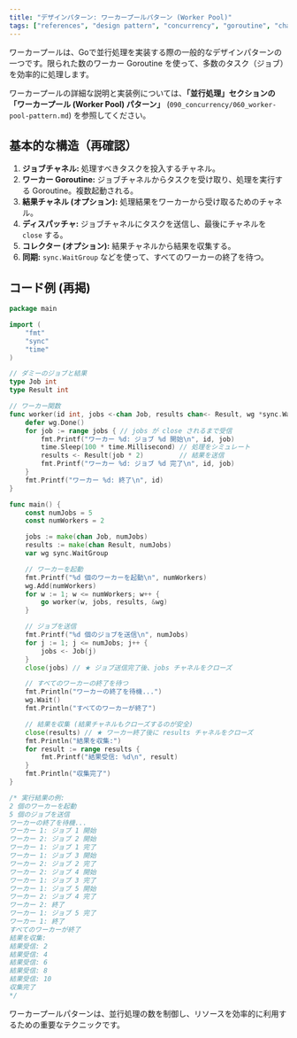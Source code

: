 ```yaml
---
title: "デザインパターン: ワーカープールパターン (Worker Pool)"
tags: ["references", "design pattern", "concurrency", "goroutine", "channel", "worker pool"]
---
```


ワーカープールは、Goで並行処理を実装する際の一般的なデザインパターンの一つです。限られた数のワーカー Goroutine を使って、多数のタスク（ジョブ）を効率的に処理します。

ワーカープールの詳細な説明と実装例については、**「並行処理」**セクションの**「ワーカープール (Worker Pool) パターン」** (`090_concurrency/060_worker-pool-pattern.md`) を参照してください。

## 基本的な構造（再確認）

1.  **ジョブチャネル:** 処理すべきタスクを投入するチャネル。
2.  **ワーカー Goroutine:** ジョブチャネルからタスクを受け取り、処理を実行する Goroutine。複数起動される。
3.  **結果チャネル (オプション):** 処理結果をワーカーから受け取るためのチャネル。
4.  **ディスパッチャ:** ジョブチャネルにタスクを送信し、最後にチャネルを `close` する。
5.  **コレクター (オプション):** 結果チャネルから結果を収集する。
6.  **同期:** `sync.WaitGroup` などを使って、すべてのワーカーの終了を待つ。

## コード例 (再掲)

```go title="ワーカープールパターンの基本構造"
package main

import (
	"fmt"
	"sync"
	"time"
)

// ダミーのジョブと結果
type Job int
type Result int

// ワーカー関数
func worker(id int, jobs <-chan Job, results chan<- Result, wg *sync.WaitGroup) {
	defer wg.Done()
	for job := range jobs { // jobs が close されるまで受信
		fmt.Printf("ワーカー %d: ジョブ %d 開始\n", id, job)
		time.Sleep(100 * time.Millisecond) // 処理をシミュレート
		results <- Result(job * 2)         // 結果を送信
		fmt.Printf("ワーカー %d: ジョブ %d 完了\n", id, job)
	}
	fmt.Printf("ワーカー %d: 終了\n", id)
}

func main() {
	const numJobs = 5
	const numWorkers = 2

	jobs := make(chan Job, numJobs)
	results := make(chan Result, numJobs)
	var wg sync.WaitGroup

	// ワーカーを起動
	fmt.Printf("%d 個のワーカーを起動\n", numWorkers)
	wg.Add(numWorkers)
	for w := 1; w <= numWorkers; w++ {
		go worker(w, jobs, results, &wg)
	}

	// ジョブを送信
	fmt.Printf("%d 個のジョブを送信\n", numJobs)
	for j := 1; j <= numJobs; j++ {
		jobs <- Job(j)
	}
	close(jobs) // ★ ジョブ送信完了後、jobs チャネルをクローズ

	// すべてのワーカーの終了を待つ
	fmt.Println("ワーカーの終了を待機...")
	wg.Wait()
	fmt.Println("すべてのワーカーが終了")

	// 結果を収集 (結果チャネルもクローズするのが安全)
	close(results) // ★ ワーカー終了後に results チャネルをクローズ
	fmt.Println("結果を収集:")
	for result := range results {
		fmt.Printf("結果受信: %d\n", result)
	}
	fmt.Println("収集完了")
}

/* 実行結果の例:
2 個のワーカーを起動
5 個のジョブを送信
ワーカーの終了を待機...
ワーカー 1: ジョブ 1 開始
ワーカー 2: ジョブ 2 開始
ワーカー 1: ジョブ 1 完了
ワーカー 1: ジョブ 3 開始
ワーカー 2: ジョブ 2 完了
ワーカー 2: ジョブ 4 開始
ワーカー 1: ジョブ 3 完了
ワーカー 1: ジョブ 5 開始
ワーカー 2: ジョブ 4 完了
ワーカー 2: 終了
ワーカー 1: ジョブ 5 完了
ワーカー 1: 終了
すべてのワーカーが終了
結果を収集:
結果受信: 2
結果受信: 4
結果受信: 6
結果受信: 8
結果受信: 10
収集完了
*/
```

ワーカープールパターンは、並行処理の数を制御し、リソースを効率的に利用するための重要なテクニックです。